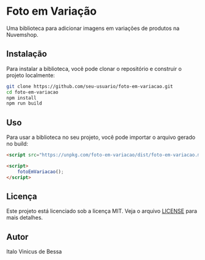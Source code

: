 # Foto em Variação

Uma biblioteca para adicionar imagens em variações de produtos na Nuvemshop.

## Instalação

Para instalar a biblioteca, você pode clonar o repositório e construir o projeto localmente:

```bash
git clone https://github.com/seu-usuario/foto-em-variacao.git
cd foto-em-variacao
npm install
npm run build
```

## Uso

Para usar a biblioteca no seu projeto, você pode importar o arquivo gerado no build:

```html
<script src="https://unpkg.com/foto-em-variacao/dist/foto-em-variacao.min.js"></script>

<script>
    fotoEmVariacao();
</script>
```

## Licença

Este projeto está licenciado sob a licença MIT. Veja o arquivo [LICENSE](./LICENSE) para mais detalhes.

## Autor

Italo Vinicus de Bessa
